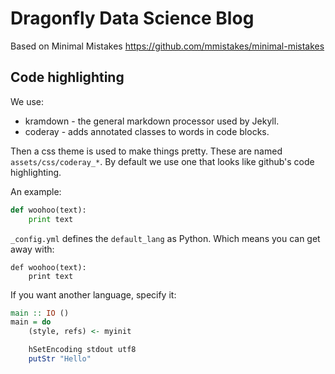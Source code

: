 # Dragonfly Data Science Blog

Based on Minimal Mistakes https://github.com/mmistakes/minimal-mistakes

## Code highlighting

We use:

- kramdown - the general markdown processor used by Jekyll.
- coderay - adds annotated classes to words in code blocks.

Then a css theme is used to make things pretty. These are named
`assets/css/coderay_*`. By default we use one that looks like github's code
highlighting.

An example:

~~~ python
def woohoo(text):
    print text
~~~

`_config.yml` defines the `default_lang` as Python. Which means you can get
away with:

~~~
def woohoo(text):
    print text
~~~

If you want another language, specify it:

~~~ haskell
main :: IO ()
main = do
    (style, refs) <- myinit

    hSetEncoding stdout utf8
    putStr "Hello"
~~~
